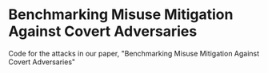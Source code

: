# Benchmarking Misuse Mitigation Against Covert Adversaries
Code for the attacks in our paper, "Benchmarking Misuse Mitigation Against Covert Adversaries"
